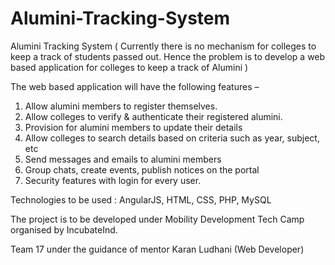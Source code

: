 # Alumini-Tracking-System
Alumini Tracking System
( Currently there is no mechanism for colleges to keep a track of students passed out. Hence the problem is to develop a web based application for colleges to keep a track of Alumini )

The web based application will have the following features –
1.	Allow alumini members to register themselves.
2.	Allow colleges to verify & authenticate their registered alumini.
3.	Provision for alumini members to update their details
4.	Allow colleges to search details based on criteria such as year, subject, etc
5.	Send messages and emails to alumini members
6.	Group chats, create events, publish notices on the portal
7.	Security features with login for every user.

Technologies to be used : AngularJS, HTML, CSS, PHP, MySQL

The project is to be developed under Mobility Development Tech Camp organised by IncubateInd. 

Team 17 under the guidance of mentor Karan Ludhani (Web Developer)
